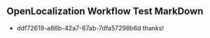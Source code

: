 ## OpenLocalization Workflow Test MarkDown
* ddf72619-a86b-42a7-87ab-7dfa57298b6d thanks!

<!--HONumber=Aug16_HO3-->


